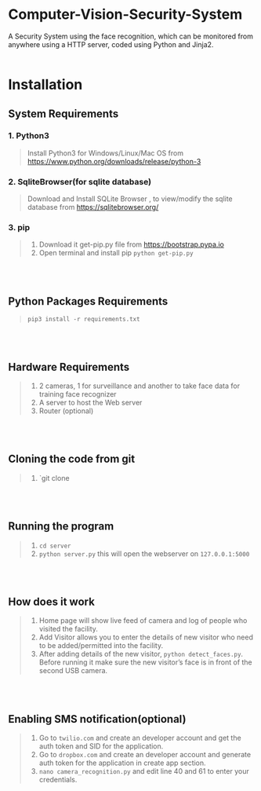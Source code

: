 # Computer-Vision-Security-System
A Security System using the face recognition, which can be monitored from anywhere using a HTTP server, coded using Python and Jinja2.
<br><br>

# Installation
## System Requirements

### 1. Python3
> Install Python3 for Windows/Linux/Mac OS from https://www.python.org/downloads/release/python-3

### 2. SqliteBrowser(for sqlite database)
> Download and Install SQLite Browser , to view/modify the sqlite database from https://sqlitebrowser.org/

### 3. pip
> 1. Download it get-pip.py file from https://bootstrap.pypa.io<br>
> 2. Open terminal and install pip  `python get-pip.py`

<br><br>
## Python Packages Requirements
> `pip3 install -r requirements.txt`

<br><br>
## Hardware Requirements
> 1. 2 cameras, 1 for surveillance and another to take face data for training face recognizer<br>
> 2. A server to host the Web server <br>
> 3. Router (optional)

<br><br>
## Cloning the code from git
> 1. `git clone 

<br><br>
## Running the program
> 1. `cd server`
> 2. `python server.py` this will open the webserver on `127.0.0.1:5000`

<br><br>
## How does it work
> 1. Home page will show live feed of camera and log of people who visited the facility.
> 2. Add Visitor allows you to enter the details of new visitor who need to be added/permitted into the facility.
> 3. After adding details of the new visitor, `python detect_faces.py`. Before running it make sure the new visitor’s face is in front of the second USB camera.

<br><br>
## Enabling SMS notification(optional)
> 1. Go to `twilio.com` and create an developer account and get the auth token and SID for the application.
> 2. Go to `dropbox.com` and create an developer account and generate auth token for the application in create app section.
> 3. `nano camera_recognition.py` and edit line 40 and 61 to enter your credentials.
